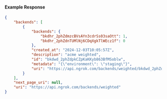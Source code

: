 <!-- Code generated for API Clients. DO NOT EDIT. -->

#### Example Response

```json
{
	"backends": [
		{
			"backends": {
				"bkdhr_2phZdmzcBVsAYn3cdrSs03saOtt": 1,
				"bkdhr_2phZdnTUMlNj6CDqXgkTlWEcz1f": 0
			},
			"created_at": "2024-12-03T10:05:57Z",
			"description": "acme weighted",
			"id": "bkdwd_2phZdpkCZpKaKKyb863BfMSoblw",
			"metadata": "{\"environment\": \"staging\"}",
			"uri": "https://api.ngrok.com/backends/weighted/bkdwd_2phZdpkCZpKaKKyb863BfMSoblw"
		}
	],
	"next_page_uri": null,
	"uri": "https://api.ngrok.com/backends/weighted"
}
```
